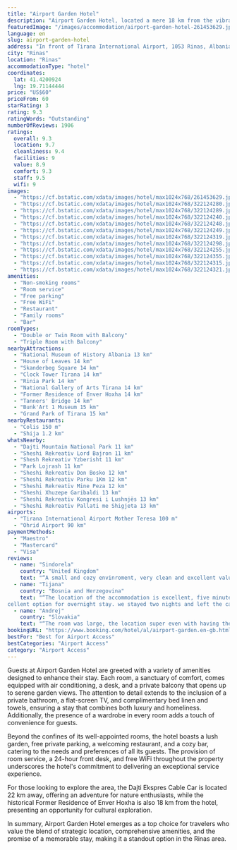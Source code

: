 ```yaml
---
title: "Airport Garden Hotel"
description: "Airport Garden Hotel, located a mere 18 km from the vibrant Skanderbeg Square in Rinas, stands out for its seamless blend of convenience and comfort."
featuredImage: "/images/accommodation/airport-garden-hotel-261453629.jpg"
language: en
slug: airport-garden-hotel
address: "In front of Tirana International Airport, 1053 Rinas, Albania"
city: "Rinas"
location: "Rinas"
accommodationType: "hotel"
coordinates:
  lat: 41.4200924
  lng: 19.71144444
price: "US$60"
priceFrom: 60
starRating: 3
rating: 9.3
ratingWords: "Outstanding"
numberOfReviews: 1906
ratings:
  overall: 9.3
  location: 9.7
  cleanliness: 9.4
  facilities: 9
  value: 8.9
  comfort: 9.3
  staff: 9.5
  wifi: 9
images:
  - "https://cf.bstatic.com/xdata/images/hotel/max1024x768/261453629.jpg?k=14b21982b1bac5ccf6958dba8ea8e1be431bf00c01060a35a23d74ffe1ac16e0&o=&hp=1"
  - "https://cf.bstatic.com/xdata/images/hotel/max1024x768/322124280.jpg?k=73aa89e22a5397bd0f7ea012aaf36aca71bb1913a2a8f5274e292ad6f0aceab1&o=&hp=1"
  - "https://cf.bstatic.com/xdata/images/hotel/max1024x768/322124289.jpg?k=33a2138f406f6149296d6fee1d5759794f2224fb624592387b6235b4e0bdc3a9&o=&hp=1"
  - "https://cf.bstatic.com/xdata/images/hotel/max1024x768/322124240.jpg?k=2fcf0360c62d014dd002dce6dd3b638f3851812b1b90719c71882a540c850a15&o=&hp=1"
  - "https://cf.bstatic.com/xdata/images/hotel/max1024x768/322124248.jpg?k=9c0a2fd22a3048bc20baa22c9ab5a4bc0bdfe5a235f1b13bfb7adc2ab3652f78&o=&hp=1"
  - "https://cf.bstatic.com/xdata/images/hotel/max1024x768/322124249.jpg?k=87bf4083085dd07374cf2c970cd1c3eb5a671b7c12fa3d73b9f0161a7380a8b6&o=&hp=1"
  - "https://cf.bstatic.com/xdata/images/hotel/max1024x768/322124319.jpg?k=7fc5afcfa8ad9ac3ba105024cd79375806080a0462f160ebe37df793cfd8825e&o=&hp=1"
  - "https://cf.bstatic.com/xdata/images/hotel/max1024x768/322124298.jpg?k=13315db1dc374e23681f49a7ae499535578a0529c787615dacb224a7ffe0d95b&o=&hp=1"
  - "https://cf.bstatic.com/xdata/images/hotel/max1024x768/322124255.jpg?k=2a2f504733317d23f993ba519623bb34f5915a7a17f961b260f25190bdcc6fb2&o=&hp=1"
  - "https://cf.bstatic.com/xdata/images/hotel/max1024x768/322124355.jpg?k=169c5968e980fb50a05db278643ec351efa0d1f8624044b2131c6d47f95f4be1&o=&hp=1"
  - "https://cf.bstatic.com/xdata/images/hotel/max1024x768/322124315.jpg?k=48595a85372755a75d06585288f1b48916a7ce91425f93d7098544e69a10da89&o=&hp=1"
  - "https://cf.bstatic.com/xdata/images/hotel/max1024x768/322124321.jpg?k=bc33e0dcdef084027cc26cbf3de4da5d56139123f51ae0ec6c20b8af46fe7bbe&o=&hp=1"
amenities:
  - "Non-smoking rooms"
  - "Room service"
  - "Free parking"
  - "Free WiFi"
  - "Restaurant"
  - "Family rooms"
  - "Bar"
roomTypes:
  - "Double or Twin Room with Balcony"
  - "Triple Room with Balcony"
nearbyAttractions:
  - "National Museum of History Albania 13 km"
  - "House of Leaves 14 km"
  - "Skanderbeg Square 14 km"
  - "Clock Tower Tirana 14 km"
  - "Rinia Park 14 km"
  - "National Gallery of Arts Tirana 14 km"
  - "Former Residence of Enver Hoxha 14 km"
  - "Tanners' Bridge 14 km"
  - "Bunk'Art 1 Museum 15 km"
  - "Grand Park of Tirana 15 km"
nearbyRestaurants:
  - "Colis 150 m"
  - "Shija 1.2 km"
whatsNearby:
  - "Dajti Mountain National Park 11 km"
  - "Sheshi Rekreativ Lord Bajron 11 km"
  - "Shesh Rekreativ Yzberisht 11 km"
  - "Park Lojrash 11 km"
  - "Sheshi Rekreativ Don Bosko 12 km"
  - "Sheshi Rekreativ Parku 1Km 12 km"
  - "Sheshi Rekreativ Mine Peza 12 km"
  - "Sheshi Xhuzepe Garibaldi 13 km"
  - "Sheshi Rekreativ Kongresi i Lushnjës 13 km"
  - "Sheshi Rekreativ Pallati me Shigjeta 13 km"
airports:
  - "Tirana International Airport Mother Teresa 100 m"
  - "Ohrid Airport 90 km"
paymentMethods:
  - "Maestro"
  - "Mastercard"
  - "Visa"
reviews:
  - name: "Sindorela"
    country: "United Kingdom"
    text: "“A small and cozy envinroment, very clean and excellent value for money. Fantastic location just opposite the airport.”"
  - name: "Tijana"
    country: "Bosnia and Herzegovina"
    text: "“The location of the accommodation is excellent, five minutes' walk from the airport. Ex
cellent option for overnight stay. we stayed two nights and left the car in the parking lot for a fee for 12 days.”"
  - name: "Andrej"
    country: "Slovakia"
    text: "“The room was large, the location super even with having the option of a bar at the hotel”"
bookingURL: "https://www.booking.com/hotel/al/airport-garden.en-gb.html?aid=8035640"
bestFor: "Best for Airport Access"
bestCategories: "Airport Access"
category: "Airport Access"
---
```


Guests at Airport Garden Hotel are greeted with a variety of amenities designed to enhance their stay. Each room, a sanctuary of comfort, comes equipped with air conditioning, a desk, and a private balcony that opens up to serene garden views. The attention to detail extends to the inclusion of a private bathroom, a flat-screen TV, and complimentary bed linen and towels, ensuring a stay that combines both luxury and homeliness. Additionally, the presence of a wardrobe in every room adds a touch of convenience for guests.

Beyond the confines of its well-appointed rooms, the hotel boasts a lush garden, free private parking, a welcoming restaurant, and a cozy bar, catering to the needs and preferences of all its guests. The provision of room service, a 24-hour front desk, and free WiFi throughout the property underscores the hotel's commitment to delivering an exceptional service experience.

For those looking to explore the area, the Dajti Ekspres Cable Car is located 22 km away, offering an adventure for nature enthusiasts, while the historical Former Residence of Enver Hoxha is also 18 km from the hotel, presenting an opportunity for cultural exploration.

In summary, Airport Garden Hotel emerges as a top choice for travelers who value the blend of strategic location, comprehensive amenities, and the promise of a memorable stay, making it a standout option in the Rinas area.